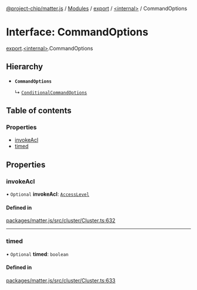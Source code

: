 [@project-chip/matter.js](../README.md) / [Modules](../modules.md) / [export](../modules/export.md) / [\<internal\>](../modules/export._internal_.md) / CommandOptions

# Interface: CommandOptions

[export](../modules/export.md).[\<internal\>](../modules/export._internal_.md).CommandOptions

## Hierarchy

- **`CommandOptions`**

  ↳ [`ConditionalCommandOptions`](export._internal_.ConditionalCommandOptions.md)

## Table of contents

### Properties

- [invokeAcl](export._internal_.CommandOptions.md#invokeacl)
- [timed](export._internal_.CommandOptions.md#timed)

## Properties

### invokeAcl

• `Optional` **invokeAcl**: [`AccessLevel`](../enums/cluster_export.AccessLevel.md)

#### Defined in

[packages/matter.js/src/cluster/Cluster.ts:632](https://github.com/project-chip/matter.js/blob/dfd1dc35/packages/matter.js/src/cluster/Cluster.ts#L632)

___

### timed

• `Optional` **timed**: `boolean`

#### Defined in

[packages/matter.js/src/cluster/Cluster.ts:633](https://github.com/project-chip/matter.js/blob/dfd1dc35/packages/matter.js/src/cluster/Cluster.ts#L633)
